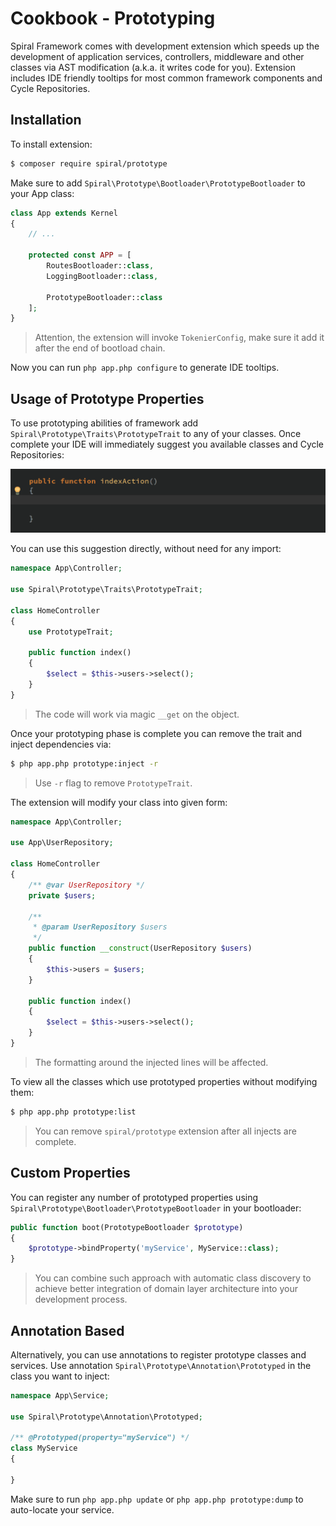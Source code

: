 # Cookbook - Prototyping
Spiral Framework comes with development extension which speeds up the development of application services, controllers,
middleware and other classes via AST modification (a.k.a. it writes code for you). Extension includes IDE friendly tooltips for most common framework components and Cycle Repositories.

## Installation
To install extension:

```bash
$ composer require spiral/prototype
```

Make sure to add `Spiral\Prototype\Bootloader\PrototypeBootloader` to your App class:

```php
class App extends Kernel
{
    // ...

    protected const APP = [
        RoutesBootloader::class,
        LoggingBootloader::class,

        PrototypeBootloader::class
    ];
}
```

> Attention, the extension will invoke `TokenierConfig`, make sure it add it after the end of bootload chain.

Now you can run `php app.php configure` to generate IDE tooltips.

## Usage of Prototype Properties
To use prototyping abilities of framework add `Spiral\Prototype\Traits\PrototypeTrait` to any of your classes. 
Once complete your IDE will immediately suggest you available classes and Cycle Repositories:

![IDE Tooltips](/resources/virtual-bindings.gif)

You can use this suggestion directly, without need for any import:

```php
namespace App\Controller;

use Spiral\Prototype\Traits\PrototypeTrait;

class HomeController
{
    use PrototypeTrait;

    public function index()
    {
        $select = $this->users->select();
    }
}
```

> The code will work via magic `__get` on the object.

Once your prototyping phase is complete you can remove the trait and inject dependencies via:

```bash
$ php app.php prototype:inject -r
```

> Use `-r` flag to remove `PrototypeTrait`.

The extension will modify your class into given form:


```php
namespace App\Controller;

use App\UserRepository;

class HomeController
{
    /** @var UserRepository */
    private $users;

    /**
     * @param UserRepository $users
     */
    public function __construct(UserRepository $users)
    {
        $this->users = $users;
    }

    public function index()
    {
        $select = $this->users->select();
    }
}
```

> The formatting around the injected lines will be affected.

To view all the classes which use prototyped properties without modifying them:

```bash
$ php app.php prototype:list
```

> You can remove `spiral/prototype` extension after all injects are complete.

## Custom Properties
You can register any number of prototyped properties using `Spiral\Prototype\Bootloader\PrototypeBootloader` in your bootloader:

```php
public function boot(PrototypeBootloader $prototype)
{
    $prototype->bindProperty('myService', MyService::class);
}
```

> You can combine such approach with automatic class discovery to achieve better integration of domain layer architecture into your development process.

## Annotation Based
Alternatively, you can use annotations to register prototype classes and services. Use annotation `Spiral\Prototype\Annotation\Prototyped` in the class you want to inject:

```php
namespace App\Service;

use Spiral\Prototype\Annotation\Prototyped;

/** @Prototyped(property="myService") */
class MyService
{

}
```

Make sure to run `php app.php update` or `php app.php prototype:dump` to auto-locate your service.
